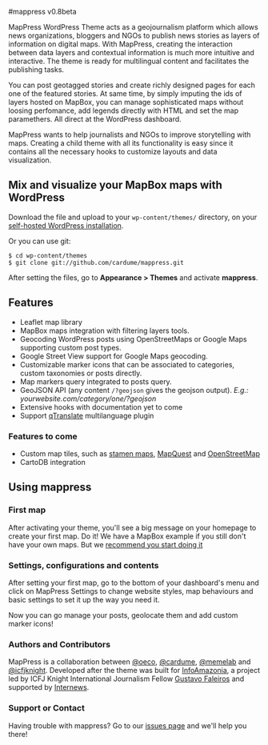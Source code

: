 #mappress
v0.8beta

MapPress WordPress Theme acts as a geojournalism platform which allows news organizations, bloggers and NGOs to publish news stories as layers of information on digital maps. With MapPress, creating the interaction between data layers and contextual information is much more intuitive and interactive. The theme is ready for multilingual content and facilitates the publishing tasks.

You can post geotagged stories and create richly designed pages for each one of the featured stories. At same time, by simply imputing the ids of layers hosted on MapBox, you can manage sophisticated maps without loosing perfomance, add legends directly with HTML and set the map paramethers. All direct at the WordPress dashboard.

MapPress wants to help journalists and NGOs to improve storytelling with maps. Creating a child theme with all its functionality is easy since it contains all the necessary hooks to customize layouts and data visualization.

## Mix and visualize your MapBox maps with WordPress
Download the file and upload to your `wp-content/themes/` directory, on your [self-hosted WordPress installation](http://codex.wordpress.org/WordPress_Quick_Start_Guide).

Or you can use git:

```
$ cd wp-content/themes
$ git clone git://github.com/cardume/mappress.git
```

After setting the files, go to **Appearance > Themes** and activate **mappress**.

## Features
 - Leaflet map library
 - MapBox maps integration with filtering layers tools.
 - Geocoding WordPress posts using OpenStreetMaps or Google Maps supporting custom post types.
 - Google Street View support for Google Maps geocoding.
 - Customizable marker icons that can be associated to categories, custom taxonomies or posts directly.
 - Map markers query integrated to posts query.
 - GeoJSON API (any content `/?geojson` gives the geojson output). *E.g.: yourwebsite.com/category/one/?geojson*
 - Extensive hooks with documentation yet to come
 - Support [qTranslate](http://wordpress.org/extend/plugins/qtranslate/) multilanguage plugin

### Features to come
 - Custom map tiles, such as [stamen maps](http://maps.stamen.com/), [MapQuest](http://developer.mapquest.com/web/products/open/map) and [OpenStreetMap](http://wiki.openstreetmap.org/wiki/Tiles)
 - CartoDB integration

## Using mappress

### First map
After activating your theme, you'll see a big message on your homepage to create your first map. Do it! We have a MapBox example if you still don't have your own maps. But we [recommend you start doing it](http://mapbox.com/)

### Settings, configurations and contents
After setting your first map, go to the bottom of your dashboard's menu and click on MapPress Settings to change website styles, map behaviours and basic settings to set it up the way you need it.

Now you can go manage your posts, geolocate them and add custom marker icons!

### Authors and Contributors

MapPress is a collaboration between [@oeco](https://github.com/oeco/), [@cardume](https://github.com/cardume/), [@memelab](https://github.com/memelab/) and [@icfjknight](https://github.com/icfjknight/). Developed after the theme was built for [InfoAmazonia](http://infoamazonia.org/), a project led by ICFJ Knight International Journalism Fellow [Gustavo Faleiros](http://www.icfj.org/our-work/brazil-expand-use-satellite-mapping-and-other-technologies-improve-environmental-reporting) and supported by [Internews](http://www.internews.org/).

### Support or Contact
Having trouble with mappress? Go to our [issues page](https://github.com/cardume/mappress/issues) and we'll help you there!
